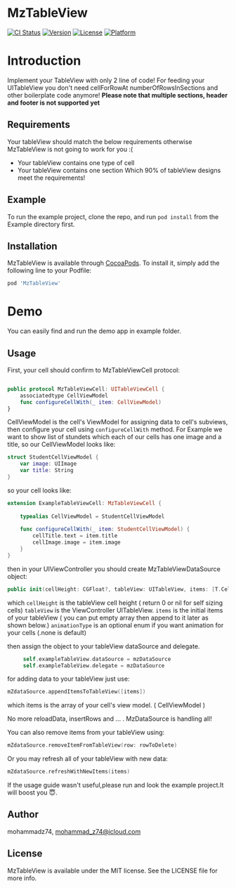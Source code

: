 # MzTableView

[![CI Status](https://img.shields.io/travis/mohammadz74/MzTableView.svg?style=flat)](https://travis-ci.org/mohammadz74/MzTableView)
[![Version](https://img.shields.io/cocoapods/v/MzTableView.svg?style=flat)](https://cocoapods.org/pods/MzTableView)
[![License](https://img.shields.io/cocoapods/l/MzTableView.svg?style=flat)](https://cocoapods.org/pods/MzTableView)
[![Platform](https://img.shields.io/cocoapods/p/MzTableView.svg?style=flat)](https://cocoapods.org/pods/MzTableView)

# Introduction

Implement your TableView with only 2 line of code!
For feeding your UITableView you don't need cellForRowAt numberOfRowsInSections and other boilerplate code anymore!
**Please note that multiple sections, header and footer is not supported yet**

## Requirements
Your tableView should match the below requirements otherwise MzTableView is not going to work for you :(
- Your tableView contains one type of cell
- Your tableView contains one section
Which 90% of tableView designs meet the requirements!

## Example

To run the example project, clone the repo, and run `pod install` from the Example directory first.


## Installation

MzTableView is available through [CocoaPods](https://cocoapods.org). To install
it, simply add the following line to your Podfile:

```ruby
pod 'MzTableView'
```
# Demo
You can easily find and run the demo app in example folder.
## Usage

First, your cell should confirm to MzTableViewCell protocol:

```swift

public protocol MzTableViewCell: UITableViewCell {
    associatedtype CellViewModel
    func configureCellWith(_ item: CellViewModel)   
}

```
CellViewModel is the cell's ViewModel for assigning data to cell's subviews, then configure your cell using `configureCellWith` method. 
For Example we want to show list of stundets which each of our cells has one image and a title, so our CellViewModel looks like:

```swift
struct StudentCellViewModel {
    var image: UIImage
    var title: String
}
```
so your cell looks like:

```swift
extension ExampleTableViewCell: MzTableViewCell {
    
    typealias CellViewModel = StudentCellViewModel
    
    func configureCellWith(_ item: StudentCellViewModel) {
        cellTitle.text = item.title
        cellImage.image = item.image
    }
}
```
then in your UIViewController you should create MzTableViewDataSource object:

```swift
public init(cellHeight: CGFloat?, tableView: UITableView, items: [T.CellViewModel] = [], animationType: AnimationType = .none
```
which `cellHeight` is the tableView cell height ( return 0 or nil for self sizing cells)
`tableView` is the ViewController UITableView.
`items` is the initial items of your tableView ( you can put empty array then append to it later as shown below.)
`animationType` is an optional enum if you want animation for your cells (.none is default)

then assign the object to your tableView dataSource and delegate.

```swift
     self.exampleTableView.dataSource = mzDataSource
     self.exampleTableView.delegate = mzDataSource
```
for adding data to your tableView just use:
```swift
mZdataSource.appendItemsToTableView([items])
```
which items is the array of your cell's view model. ( CellViewModel )

No more reloadData, insertRows and ... . MzDataSource is handling all!

You can also remove items from your tableView using:
```swift
mZdataSource.removeItemFromTableView(row: rowToDelete)
```
Or you may refresh all of your tableView with new data:
```swift
mZdataSource.refreshWithNewItems(items)
```

If the usage guide wasn't useful,please run and look the example project.It will boost you 😇.

## Author

mohammadz74, mohammad_z74@icloud.com

## License

MzTableView is available under the MIT license. See the LICENSE file for more info.

